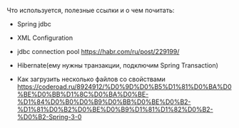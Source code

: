 Что используется, полезные ссылки и о чем почитать:

* Spring jdbc

* XML Configuration

* jdbc connection pool https://habr.com/ru/post/229199/

* Hibernate(ему нужны транзакции, подключим Spring Transaction)

* Как загрузить несколько файлов со свойствами https://coderoad.ru/8924912/%D0%9D%D0%B5%D1%81%D0%BA%D0%BE%D0%BB%D1%8C%D0%BA%D0%BE-%D1%84%D0%B0%D0%B9%D0%BB%D0%BE%D0%B2-%D1%81%D0%B2%D0%BE%D0%B9%D1%81%D1%82%D0%B2-%D0%B2-Spring-3-0
